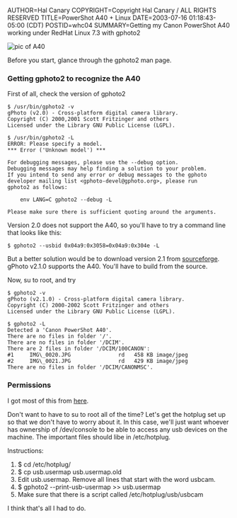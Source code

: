 AUTHOR=Hal Canary
COPYRIGHT=Copyright Hal Canary / ALL RIGHTS RESERVED
TITLE=PowerShot A40 + Linux
DATE=2003-07-16 01:18:43-05:00 (CDT)
POSTID=whc04
SUMMARY=Getting my Canon PowerShot A40 working under RedHat Linux 7.3 with gphoto2

![pic of A40](https://halcanary.org/images/A40.jpg)

Before you start, glance through the gphoto2 man page.

### Getting gphoto2 to recognize the A40

First of all, check the version of gphoto2

```
$ /usr/bin/gphoto2 -v
gPhoto (v2.0) - Cross-platform digital camera library.
Copyright (C) 2000,2001 Scott Fritzinger and others
Licensed under the Library GNU Public License (LGPL).

$ /usr/bin/gphoto2 -L
ERROR: Please specify a model.
*** Error ('Unknown model') ***

For debugging messages, please use the --debug option.
Debugging messages may help finding a solution to your problem.
If you intend to send any error or debug messages to the gphoto
developer mailing list <gphoto-devel@gphoto.org>, please run
gphoto2 as follows:

    env LANG=C gphoto2 --debug -L

Please make sure there is sufficient quoting around the arguments.
```

Version 2.0 does not support the A40, so you'll have to try a command line that looks like this:

```
$ gphoto2 --usbid 0x04a9:0x3058=0x04a9:0x304e -L
```

But a better solution would be to download version 2.1 from [sourceforge](http://prdownloads.sourceforge.net/gphoto/gphoto2-2.1.0.tar.gz). gPhoto v2.1.0 supports the A40. You'll have to build from the source.

Now, su to root, and try

```
$ gphoto2 -v
gPhoto (v2.1.0) - Cross-platform digital camera library.
Copyright (C) 2000-2002 Scott Fritzinger and others
Licensed under the Library GNU Public License (LGPL).

$ gphoto2 -L
Detected a 'Canon PowerShot A40'.
There are no files in folder '/'.
There are no files in folder '/DCIM'.
There are 2 files in folder '/DCIM/100CANON':
#1     IMG\_0020.JPG               rd   458 KB image/jpeg
#2     IMG\_0021.JPG               rd   429 KB image/jpeg
There are no files in folder '/DCIM/CANONMSC'.
```

### Permissions

I got most of this from [here](http://n-dimensional.de/projects/digicam/The_gPhoto2_Manual/html/permissions-usb.html).

Don't want to have to su to root all of the time? Let's get the hotplug set up so that we don't have to worry about it. In this case, we'll just want whoever has ownership of /dev/console to be able to access any usb devices on the machine. The important files should libe in /etc/hotplug.

Instructions:

1.  $ cd /etc/hotplug/
2.  $ cp usb.usermap usb.usermap.old
3.  Edit usb.usermap. Remove all lines that start with the word usbcam.
4.  $ gphoto2 --print-usb-usermap >> usb.usermap
5.  Make sure that there is a script called /etc/hotplug/usb/usbcam

I think that's all I had to do.
